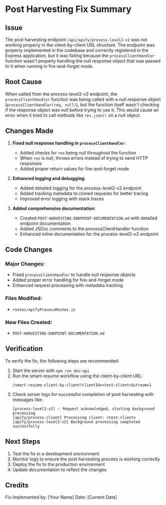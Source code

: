 # Post Harvesting Fix Summary

## Issue
The post harvesting endpoint `/api/apify/process-level2-v2` was not working properly in the client-by-client URL structure. The endpoint was properly implemented in the codebase and correctly registered in the Express application, but it was failing because the `processClientHandler` function wasn't properly handling the null response object that was passed to it when running in fire-and-forget mode.

## Root Cause
When called from the process-level2-v2 endpoint, the `processClientHandler` function was being called with a null response object (`processClientHandler(req, null)`), but the function itself wasn't checking if the response object was null before trying to use it. This would cause an error when it tried to call methods like `res.json()` on a null object.

## Changes Made

1. **Fixed null response handling in `processClientHandler`**:
   - Added checks for `res` being null throughout the function
   - When `res` is null, throws errors instead of trying to send HTTP responses
   - Added proper return values for fire-and-forget mode

2. **Enhanced logging and debugging**:
   - Added detailed logging for the process-level2-v2 endpoint
   - Added tracking metadata to cloned requests for better tracing
   - Improved error logging with stack traces

3. **Added comprehensive documentation**:
   - Created `POST-HARVESTING-ENDPOINT-DOCUMENTATION.md` with detailed endpoint documentation
   - Added JSDoc comments to the processClientHandler function
   - Enhanced inline documentation for the process-level2-v2 endpoint

## Code Changes

### Major Changes:
- Fixed `processClientHandler` to handle null response objects
- Added proper error handling for fire-and-forget mode
- Enhanced request processing with metadata tracking

### Files Modified:
- `routes/apifyProcessRoutes.js`

### New Files Created:
- `POST-HARVESTING-ENDPOINT-DOCUMENTATION.md`

## Verification
To verify the fix, the following steps are recommended:

1. Start the server with `npm run dev:api`
2. Run the smart-resume workflow using the client-by-client URL:
   ```
   /smart-resume-client-by-client?clientId=<test-client>&stream=1
   ```
3. Check server logs for successful completion of post harvesting with messages like:
   ```
   [process-level2-v2] ✅ Request acknowledged, starting background processing
   [apify/process-client] Processing client: <test-client>
   [apify/process-level2-v2] Background processing completed successfully
   ```

## Next Steps
1. Test the fix in a development environment
2. Monitor logs to ensure the post harvesting process is working correctly
3. Deploy the fix to the production environment
4. Update documentation to reflect the changes

## Credits
Fix implemented by: [Your Name]
Date: [Current Date]